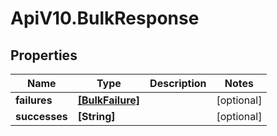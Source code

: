 # ApiV10.BulkResponse

## Properties

Name | Type | Description | Notes
------------ | ------------- | ------------- | -------------
**failures** | [**[BulkFailure]**](BulkFailure.md) |  | [optional] 
**successes** | **[String]** |  | [optional] 


